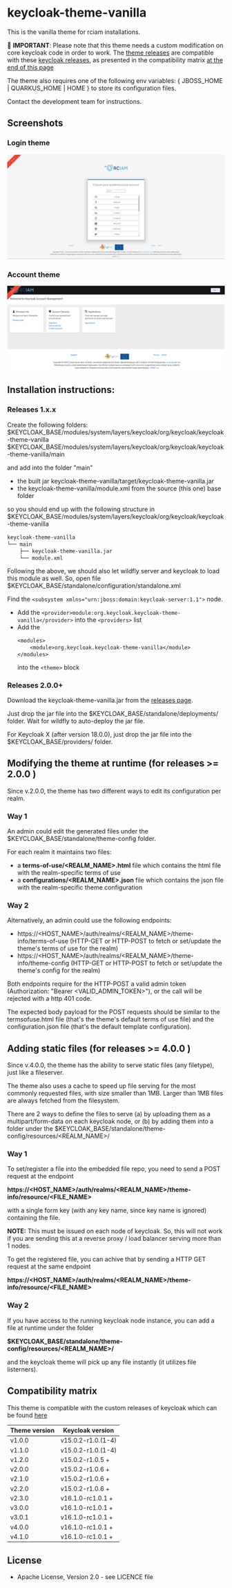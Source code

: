 # keycloak-theme-vanilla

This is the vanilla theme for rciam installations.

:red_circle: **IMPORTANT**:
Please note that this theme needs a custom modification on core keycloak code in order to work. 
The [theme releases](https://github.com/rciam/keycloak-theme-vanilla/releases) are compatible with these [keycloak releases](https://github.com/eosc-kc/keycloak/releases), as presented in the compatibility matrix [at the end of this page](https://github.com/rciam/keycloak-theme-vanilla/edit/master/README.md#compatibility-matrix)

The theme also requires one of the following env variables: { JBOSS_HOME | QUARKUS_HOME | HOME } to store its configuration files.


Contact the development team for instructions.

## Screenshots

### Login theme
![screenshot_login](screenshot_login.png)

### Account theme
![screenshot_account](screenshot_account.png)

## Installation instructions:

### Releases 1.x.x

Create the following folders:
$KEYCLOAK_BASE/modules/system/layers/keycloak/org/keycloak/keycloak-theme-vanilla
$KEYCLOAK_BASE/modules/system/layers/keycloak/org/keycloak/keycloak-theme-vanilla/main

and add into the folder "main"
* the built jar keycloak-theme-vanilla/target/keycloak-theme-vanilla.jar
* the keycloak-theme-vanilla/module.xml from the source (this one) base folder

so you should end up with the following structure in
$KEYCLOAK_BASE/modules/system/layers/keycloak/org/keycloak/keycloak-theme-vanilla

```
keycloak-theme-vanilla
└── main
    ├── keycloak-theme-vanilla.jar
    └── module.xml
```

Following the above, we should also let wildfly server and keycloak to load this module as well.
So, open file $KEYCLOAK_BASE/standalone/configuration/standalone.xml

Find the ```<subsystem xmlns="urn:jboss:domain:keycloak-server:1.1">``` node.

* Add the
  ```<provider>module:org.keycloak.keycloak-theme-vanilla</provider>```
  into the ```<providers>``` list
* Add the
    ```
    <modules>
        <module>org.keycloak.keycloak-theme-vanilla</module>
    </modules>
    ```
  into the ```<theme>``` block

### Releases 2.0.0+

Download the keycloak-theme-vanilla.jar from the [releases page](https://github.com/rciam/keycloak-theme-vanilla/releases).

Just drop the jar file into the $KEYCLOAK_BASE/standalone/deployments/ folder. Wait for wildfly to auto-deploy the jar file.

For Keycloak X (after version 18.0.0), just drop the jar file into the $KEYCLOAK_BASE/providers/ folder.

## Modifying the theme at runtime (for releases  >= 2.0.0 )

Since v.2.0.0, the theme has two different ways to edit its configuration per realm.

### Way 1

An admin could edit the generated files under the $KEYCLOAK_BASE/standalone/theme-config folder.

For each realm it maintains two files:
* a **terms-of-use/<REALM_NAME>.html** file which contains the html file with the realm-specific terms of use
* a **configurations/<REALM_NAME>.json** file which contains the json file with the realm-specific theme configuration

### Way 2

Alternatively, an admin could use the following endpoints:

* https://<HOST_NAME>/auth/realms/<REALM_NAME>/theme-info/terms-of-use  (HTTP-GET or HTTP-POST to fetch or set/update the theme's terms of use for the realm)
* https://<HOST_NAME>/auth/realms/<REALM_NAME>/theme-info/theme-config  (HTTP-GET or HTTP-POST to fetch or set/update the theme's config for the realm)

Both endpoints require for the HTTP-POST a valid admin token (Authorization: "Bearer <VALID_ADMIN_TOKEN>"), or the call will be rejected with a http 401 code.

The expected body payload for the POST requests should be similar to the termsofuse.html file (that's the theme's default terms of use file) and the configuration.json file (that's the default template configuration).


## Adding static files  (for releases  >= 4.0.0 )

Since v.4.0.0, the theme has the ability to serve static files (any filetype), just like a fileserver.

The theme also uses a cache to speed up file serving for the most commonly requested files, with size smaller than 1ΜΒ. Larger than 1MB files are always fetched from the filesystem. 

There are 2 ways to define the files to serve (a) by uploading them as a multipart/form-data on each keycloak node, or (b) by adding them into a folder under the $KEYCLOAK_BASE/standalone/theme-config/resources/<REALM_NAME>/

### Way 1

To set/register a file into the embedded file repo, you need to send a POST request at the endpoint

**https://<HOST_NAME>/auth/realms/<REALM_NAME>/theme-info/resource/<FILE_NAME>**

with a single form key (with any key name, since key name is ignored) containing the file. 

**NOTE:** This must be issued on each node of keycloak. So, this will not work if you are sending this at a reverse proxy / load balancer serving more than 1 nodes.

To get the registered file, you can achive that by sending a HTTP GET request at the same endpoint 

**https://<HOST_NAME>/auth/realms/<REALM_NAME>/theme-info/resource/<FILE_NAME>**


### Way 2

If you have access to the running keycloak node instance, you can add a file at runtime under the folder  

**$KEYCLOAK_BASE/standalone/theme-config/resources/<REALM_NAME>/**

and the keycloak theme will pick up any file instantly (it utilizes file listerners). 



## Compatibility matrix

This theme is compatible with the custom releases of keycloak which can be found [here](https://github.com/eosc-kc/keycloak/releases) 

| Theme version | Keycloak version |
|---------------|-------------------|
| v1.0.0        | v15.0.2-r1.0.(1-4) |
| v1.1.0        | v15.0.2-r1.0.(1-4) |
| v1.2.0        | v15.0.2-r1.0.5 + |
| v2.0.0        | v15.0.2-r1.0.6 + |
| v2.1.0        | v15.0.2-r1.0.6 + |
| v2.2.0        | v15.0.2-r1.0.6 + |
| v2.3.0        | v16.1.0-rc1.0.1 + |
| v3.0.0        | v16.1.0-rc1.0.1 + |
| v3.0.1        | v16.1.0-rc1.0.1 + |
| v4.0.0        | v16.1.0-rc1.0.1 + |
| v4.1.0        | v16.1.0-rc1.0.1 + |

## License

* Apache License, Version 2.0 - see LICENCE file



